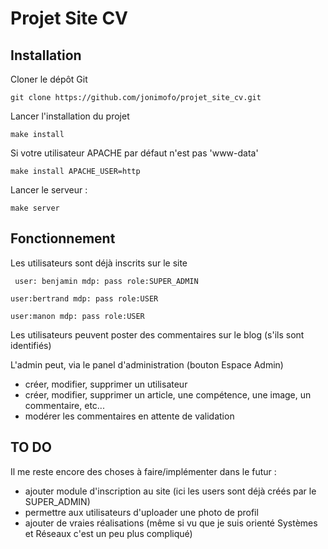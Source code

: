 # Projet Site CV

## Installation
  
Cloner le dépôt Git  

```git clone https://github.com/jonimofo/projet_site_cv.git```  
  
Lancer l'installation du projet
  
```make install```
  
Si votre utilisateur APACHE par défaut n'est pas 'www-data'
  
```make install APACHE_USER=http```
    
Lancer le serveur : 
  
```make server```


## Fonctionnement
Les utilisateurs sont déjà inscrits sur le site 
  
  ``` user: benjamin mdp: pass role:SUPER_ADMIN```  
  
  ```user:bertrand mdp: pass role:USER```  
  
  ```user:manon mdp: pass role:USER```
  
  Les utilisateurs peuvent poster des commentaires sur le blog (s'ils sont identifiés)
  
  
  
L'admin peut, via le panel d'administration (bouton Espace Admin)
 - créer, modifier, supprimer un utilisateur
 - créer, modifier, supprimer un article, une compétence, une image, un commentaire, etc... 
 - modérer les commentaires en attente de validation


## TO DO

Il me reste encore des choses à faire/implémenter dans le futur :
 - ajouter module d'inscription au site (ici les users sont déjà créés par le SUPER_ADMIN)
 - permettre aux utilisateurs d'uploader une photo de profil
 - ajouter de vraies réalisations (même si vu que je suis orienté Systèmes et Réseaux c'est un peu plus compliqué)
